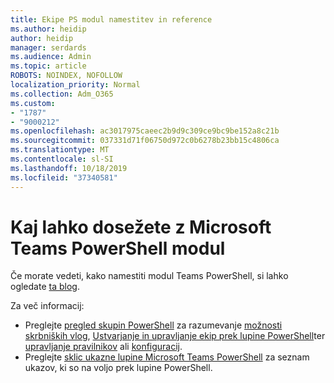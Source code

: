 ```yaml
---
title: Ekipe PS modul namestitev in reference
ms.author: heidip
author: heidip
manager: serdards
ms.audience: Admin
ms.topic: article
ROBOTS: NOINDEX, NOFOLLOW
localization_priority: Normal
ms.collection: Adm_O365
ms.custom:
- "1787"
- "9000212"
ms.openlocfilehash: ac3017975caeec2b9d9c309ce9bc9be152a8c21b
ms.sourcegitcommit: 037331d71f06750d972c0b6278b23bb15c4806ca
ms.translationtype: MT
ms.contentlocale: sl-SI
ms.lasthandoff: 10/18/2019
ms.locfileid: "37340581"
---
```

# <a name="what-you-can-accomplish-with-microsoft-teams-powershell-module"></a>Kaj lahko dosežete z Microsoft Teams PowerShell modul

Če morate vedeti, kako namestiti modul Teams PowerShell, si lahko ogledate [ta blog](https://blogs.technet.microsoft.com/skypehybridguy/2017/11/07/microsoft-teams-powershell-support/).

Za več informacij:

- Preglejte [pregled skupin PowerShell](https://docs.microsoft.com/MicrosoftTeams/teams-powershell-overview) za razumevanje [možnosti skrbniških vlog](https://docs.microsoft.com/MicrosoftTeams/using-admin-roles), [Ustvarjanje in upravljanje ekip prek lupine PowerShell](https://docs.microsoft.com/MicrosoftTeams/teams-powershell-overview#creating-and-managing-teams-via-powershell)ter [upravljanje pravilnikov](https://docs.microsoft.com/MicrosoftTeams/teams-powershell-overview#managing-policies-via-powershell) ali [konfiguracij](https://docs.microsoft.com/MicrosoftTeams/teams-powershell-overview#managing-configurations-via-powershell). 
- Preglejte [sklic ukazne lupine Microsoft Teams PowerShell](https://docs.microsoft.com/powershell/module/teams/?view=teams-ps) za seznam ukazov, ki so na voljo prek lupine PowerShell. 
